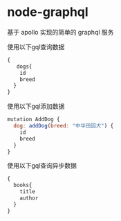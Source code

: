 # node-graphql
基于 apollo 实现的简单的 graphql 服务

使用以下gql查询数据
```js
{
   dogs{
    id
    breed
  }
}
```

使用以下gql添加数据
```js
mutation AddDog {
  dog: addDog(breed: "中华田园犬") {
    id
    breed
  }
}
```

使用以下gql查询异步数据
```js
{
  books{
    title
    author
  }
}
```